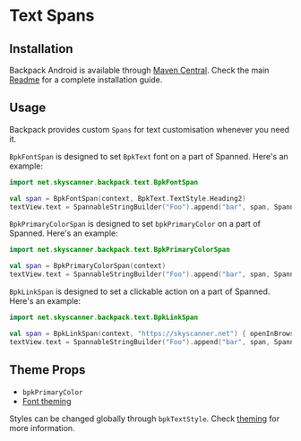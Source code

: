 # Text Spans

## Installation

Backpack Android is available through [Maven Central](https://search.maven.org/artifact/net.skyscanner.backpack/backpack-android). Check the main [Readme](https://github.com/skyscanner/backpack-android#installation) for a complete installation guide.

## Usage

Backpack provides custom `Spans` for text customisation whenever you need it.


`BpkFontSpan` is designed to set `BpkText` font on a part of Spanned.
Here's an example:

```Kotlin
import net.skyscanner.backpack.text.BpkFontSpan

val span = BpkFontSpan(context, BpkText.TextStyle.Heading2)
textView.text = SpannableStringBuilder("Foo").append("bar", span, Spannable.SPAN_EXCLUSIVE_EXCLUSIVE)
```

`BpkPrimaryColorSpan` is designed to set `bpkPrimaryColor` on a part of Spanned.
Here's an example:

```Kotlin
import net.skyscanner.backpack.text.BpkPrimaryColorSpan

val span = BpkPrimaryColorSpan(context)
textView.text = SpannableStringBuilder("Foo").append("bar", span, Spannable.SPAN_INCLUSIVE_INCLUSIVE)
```

`BpkLinkSpan` is designed to set a clickable action on a part of Spanned.
Here's an example:

```Kotlin
import net.skyscanner.backpack.text.BpkLinkSpan

val span = BpkLinkSpan(context, "https://skyscanner.net") { openInBrowser(it) }
textView.text = SpannableStringBuilder("Foo").append("bar", span, Spannable.SPAN_INCLUSIVE_INCLUSIVE)
```

## Theme Props

- `bpkPrimaryColor`
- [Font theming](https://github.com/Skyscanner/backpack-android/blob/main/docs/view/Text/README.md)

Styles can be changed globally through `bpkTextStyle`. Check [theming](https://github.com/Skyscanner/backpack-android/blob/main/docs/view/THEMING.md) for more information.

